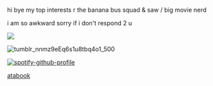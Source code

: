 hi bye
my top interests r the banana bus squad & saw / big movie nerd

i am so awkward sorry if i don't respond 2 u

![](https://images-wixmp-ed30a86b8c4ca887773594c2.wixmp.com/f/bacc83da-b294-40f7-85d9-6434a9378307/d79q2hz-4454d018-008d-44e5-b81a-4d9342883d2a.gif?token=eyJ0eXAiOiJKV1QiLCJhbGciOiJIUzI1NiJ9.eyJzdWIiOiJ1cm46YXBwOjdlMGQxODg5ODIyNjQzNzNhNWYwZDQxNWVhMGQyNmUwIiwiaXNzIjoidXJuOmFwcDo3ZTBkMTg4OTgyMjY0MzczYTVmMGQ0MTVlYTBkMjZlMCIsIm9iaiI6W1t7InBhdGgiOiJcL2ZcL2JhY2M4M2RhLWIyOTQtNDBmNy04NWQ5LTY0MzRhOTM3ODMwN1wvZDc5cTJoei00NDU0ZDAxOC0wMDhkLTQ0ZTUtYjgxYS00ZDkzNDI4ODNkMmEuZ2lmIn1dXSwiYXVkIjpbInVybjpzZXJ2aWNlOmZpbGUuZG93bmxvYWQiXX0.tViD7llJHqmKBR8dJIi7pFDQdgHUkTLpryv62qxLBdg)


![tumblr_nnmz9eEq6s1u8tbq4o1_500](https://github.com/user-attachments/assets/f36d3f4c-2ffa-4274-b292-eaaa8b2ff750)



[![spotify-github-profile](https://spotify-github-profile.kittinanx.com/api/view?uid=31ccuakfop2nbrlfgknd5fracn3i&cover_image=true&theme=natemoo-re&show_offline=false&background_color=121212&interchange=true&bar_color=fbfbfb&bar_color_cover=false)](https://github.com/kittinan/spotify-github-profile)

[atabook](https://bombtrack.atabook.org/)

